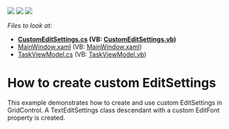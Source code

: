 <!-- default badges list -->
![](https://img.shields.io/endpoint?url=https://codecentral.devexpress.com/api/v1/VersionRange/128649400/22.2.2%2B)
[![](https://img.shields.io/badge/Open_in_DevExpress_Support_Center-FF7200?style=flat-square&logo=DevExpress&logoColor=white)](https://supportcenter.devexpress.com/ticket/details/T166130)
[![](https://img.shields.io/badge/📖_How_to_use_DevExpress_Examples-e9f6fc?style=flat-square)](https://docs.devexpress.com/GeneralInformation/403183)
<!-- default badges end -->
<!-- default file list -->
*Files to look at*:

* **[CustomEditSettings.cs](./CS/CustomEditSettingExample/CustomEditSettings/CustomEditSettings.cs) (VB: [CustomEditSettings.vb](./VB/CustomEditSettingExample/CustomEditSettings/CustomEditSettings.vb))**
* [MainWindow.xaml](./CS/CustomEditSettingExample/MainWindow.xaml) (VB: [MainWindow.xaml](./VB/CustomEditSettingExample/MainWindow.xaml))
* [TaskViewModel.cs](./CS/CustomEditSettingExample/ViewModel/TaskViewModel.cs) (VB: [TaskViewModel.vb](./VB/CustomEditSettingExample/ViewModel/TaskViewModel.vb))
<!-- default file list end -->
# How to create custom EditSettings


This example demonstrates how to create and use custom EditSettings in GridControl. A TextEditSettings class descendant with a custom EditFont property is created.

<br/>


